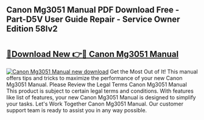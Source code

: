 ## Canon Mg3051 Manual PDF Download Free - Part-D5V User Guide Repair - Service Owner Edition 58lv2

# <h2><a href="http://bc99595.oget.top/?id=Canon+Mg3051+Manual">🔗Download New 👉🔴 Canon Mg3051 Manual</a></h2>

[![Canon Mg3051 Manual new download](https://i.imgur.com/5g1atiW.png)](http://bc99595.oget.top/?id=Canon+Mg3051+Manual)
Get the Most Out of It! This manual offers tips and tricks to maximize the performance of your new Canon Mg3051 Manual. Please Review the Legal Terms Canon Mg3051 Manual This product is subject to certain legal terms and conditions. With features like list of features, your new Canon Mg3051 Manual is designed to simplify your tasks. Let's Work Together Canon Mg3051 Manual. Our customer support team is ready to assist you in any way possible.
